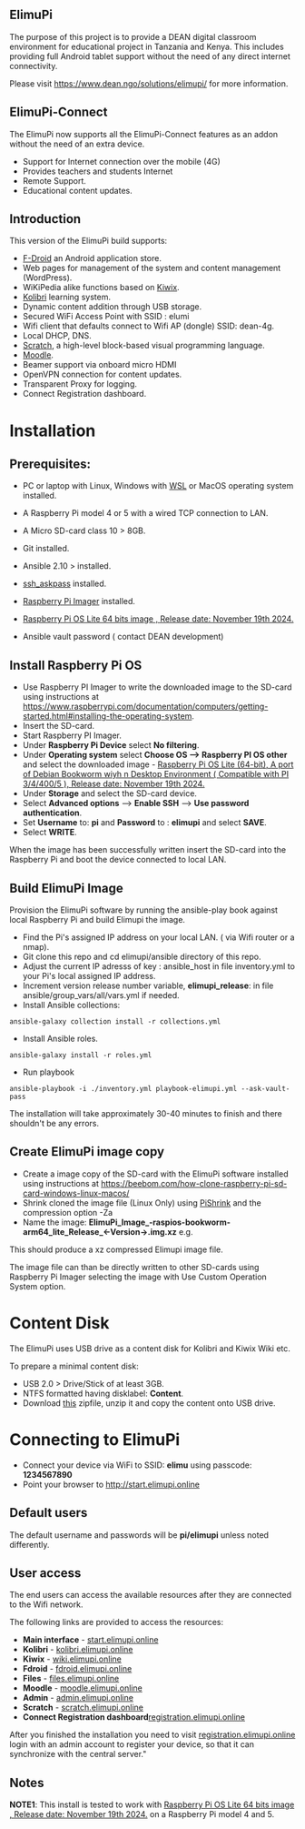 ## ElimuPi

The purpose of this project is to provide a DEAN digital classroom environment for educational project in Tanzania and Kenya. This includes providing full Android tablet support without the need of any direct internet connectivity.

Please visit https://www.dean.ngo/solutions/elimupi/  for more information.

## ElimuPi-Connect
The ElimuPi now supports all the ElimuPi-Connect features as an addon without the need of an extra device.

- Support for Internet connection over the mobile (4G)
- Provides teachers and students Internet
- Remote Support.
- Educational content updates.

## Introduction

This version of the ElimuPi build supports:

- [F-Droid](https://f-droid.org/) an Android application store.
- Web pages for management of the system and content management (WordPress).
- WiKiPedia alike functions based on [Kiwix](https://www.kiwix.org/en/about/).
- [Kolibri](https://learningequality.org/kolibri/) learning system.
- Dynamic content addition through USB storage.
- Secured WiFi Access Point with SSID : elumi
- Wifi client that defaults connect to Wifi AP (dongle) SSID: dean-4g.
- Local DHCP, DNS.
- [Scratch](https://scratch.mit.edu/about), a high-level block-based visual programming language.
- [Moodle](https://moodle.org/).
- Beamer support via onboard micro HDMI
- OpenVPN connection for content updates.
- Transparent Proxy for logging.
- Connect Registration dashboard.

#  Installation

## Prerequisites:
 - PC or laptop with Linux, Windows with [WSL](https://ubuntu.com/wsl) or MacOS operating system installed.
 - A Raspberry Pi model 4 or 5 with a wired TCP connection to LAN.
 - A Micro SD-card class 10 > 8GB.
 - Git installed.
 - Ansible 2.10 > installed.
 - [ssh_askpass](https://packages.ubuntu.com/search?keywords=ssh-askpass) installed.
 - [Raspberry Pi Imager](https://www.raspberrypi.com/software/)  installed.
 - [Raspberry Pi OS Lite 64 bits image , Release date:  November 19th 2024.](https://downloads.raspberrypi.com/raspios_lite_arm64/images/raspios_lite_arm64-2024-11-19/2024-11-19-raspios-bookworm-arm64-lite.img.xz)

 - Ansible vault password ( contact DEAN development)

## Install Raspberry Pi OS

 - Use Raspberry PI Imager to write the downloaded image to the SD-card using instructions at  https://www.raspberrypi.com/documentation/computers/getting-started.html#installing-the-operating-system.
 - Insert the SD-card.
 - Start Raspberry PI Imager.
 - Under **Raspberry Pi Device** select **No filtering**.
 - Under **Operating system** select **Choose OS --> Raspberry PI OS other** and select the downloaded image - [Raspberry Pi OS Lite (64-bit), A port of Debian Bookworm wiyh n Desktop Environment ( Compatible with PI 3/4/400/5 ), Release date: November 19th 2024.](https://downloads.raspberrypi.com/raspios_lite_arm64/images/raspios_lite_arm64-2024-11-19/2024-11-19-raspios-bookworm-arm64-lite.img.xz)
 - Under **Storage** and select the SD-card device.
 - Select **Advanced options** -->  **Enable SSH** --> **Use password authentication**.
 - Set **Username** to: **pi** and **Password** to : **elimupi** and select **SAVE**.
 - Select **WRITE**.

 When the image has been successfully written insert the SD-card into the Raspberry Pi and boot the device connected to local LAN.

## Build ElimuPi Image

Provision the ElimuPi software by running the ansible-play book against local Raspberry Pi and build Elimupi the image.

 - Find the Pi's assigned IP address on your local LAN. ( via Wifi router or a nmap).
 - Git clone this repo and cd elimupi/ansible directory of this repo.
 - Adjust the current IP adresss of key : ansible_host  in file  inventory.yml to your Pi's local assigned IP address.
 - Increment version release number variable, **elimupi_release**: in file ansible/group_vars/all/vars.yml if needed.
 - Install Ansible collections:

`ansible-galaxy collection install -r collections.yml`

 - Install Ansible roles.

`ansible-galaxy install -r roles.yml`

 - Run playbook

`ansible-playbook -i ./inventory.yml playbook-elimupi.yml --ask-vault-pass`

The installation will take approximately 30-40 minutes to finish and there shouldn't be any errors.

## Create ElimuPi image copy

 - Create a image copy of the SD-card with the ElimuPi software installed using instructions at https://beebom.com/how-clone-raspberry-pi-sd-card-windows-linux-macos/
 - Shrink cloned the image file (Linux Only) using [PiShrink](https://github.com/Drewsif/PiShrink) and the compression option -Za
 - Name the image: **ElimuPi_Image_<YYYY-MM-DD>-raspios-bookworm-arm64_lite_Release_<-Version->.img.xz** e.g.

This should produce a xz compressed Elimupi image file.

The image file can than be directly written to other SD-cards using Raspberry Pi Imager selecting the image with Use Custom Operation System option.

# Content Disk

The ElimuPi uses USB drive as a content disk for Kolibri and Kiwix Wiki etc.

To prepare a minimal content disk:

-  USB 2.0 > Drive/Stick of at least 3GB.
-  NTFS formatted having disklabel: **Content**.
-  Download [this](https://deannl.sharepoint.com/:u:/r/sites/ElimuPi/Gedeelde%20documenten/ElimuPi_minimal_contentdisk/Contentdisk_minimal.zip?csf=1&web=1&e=9CfOx0) zipfile, unzip it and copy the content onto USB drive.

# Connecting to ElimuPi

-  Connect your device via WiFi to SSID:  **elimu** using passcode: **1234567890**
-  Point your browser to http://start.elimupi.online

## Default users
The default username and passwords will be **pi/elimupi** unless noted differently.

## User access
The end users can access the available resources after they are connected to the Wifi network.

The following links are provided to access the resources:

- **Main interface** - [start.elimupi.online](http://start.elimupi.online)
- **Kolibri** - [kolibri.elimupi.online](http://kolibri.elimupi.online)
- **Kiwix** - [wiki.elimupi.online](http://wiki.elimupi.online)
- **Fdroid** - [fdroid.elimupi.online](http://fdroid.elimupi.online)
- **Files** - [files.elimupi.online](http://files.elimupi.online)
- **Moodle** - [moodle.elimupi.online](http://moodle.elimupi.online)
- **Admin** - [admin.elimupi.online](http://admin.elimupi.online)
- **Scratch** - [scratch.elimupi.online](http://scratch.elimupi.online)
- **Connect Registration dashboard**[registration.elimupi.online](http://registration.elimupi.online)

After you finished the installation you need to visit [registration.elimupi.online](http://registration.elimupi.online) login with an admin account to register your device, so that it can synchronize with the central server."

## Notes
**NOTE1**: This install is tested to work with [Raspberry Pi OS Lite 64 bits image , Release date: November 19th 2024.](https://downloads.raspberrypi.com/raspios_lite_arm64/images/raspios_lite_arm64-2024-11-19/2024-11-19-raspios-bookworm-arm64-lite.img.xz) on a Raspberry Pi model 4 and 5.
